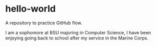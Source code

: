 # hello-world
A repository to practice GitHub flow.

I am a sophomore at BSU majoring in Computer Science, I have been enjoying going back to school after my service in the Marine Corps. 
